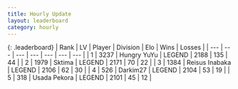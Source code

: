 ```yaml
---
title: Hourly Update
layout: leaderboard
category: hourly
---
```


{: .leaderboard}
| Rank | LV | Player | Division | Elo | Wins | Losses |
| --- | --- | --- | --- | --- | --- | --- |
| <span data-change="0">1</span> | 3237 | <span title="ID: 164871">Hungry YuYu</span> | LEGEND | <span data-change="0">2188</span> | <span data-change="0">135</span> | <span data-change="0">44</span> |
| <span data-change="0">2</span> | 1979 | <span title="ID: 353063">Sktima</span> | LEGEND | <span data-change="4">2171</span> | <span data-change="2">70</span> | <span data-change="1">22</span> |
| <span data-change="1">3</span> | 1384 | <span title="ID: 451068">Reisus Inabaka</span> | LEGEND | <span data-change="0">2106</span> | <span data-change="0">62</span> | <span data-change="0">30</span> |
| <span data-change="1">4</span> | 526 | <span title="ID: 694036">Darkim27</span> | LEGEND | <span data-change="0">2104</span> | <span data-change="0">53</span> | <span data-change="0">19</span> |
| <span data-change="2">5</span> | 318 | <span title="ID: 641994">Usada Pekora</span> | LEGEND | <span data-change="5">2101</span> | <span data-change="4">45</span> | <span data-change="3">12</span> |